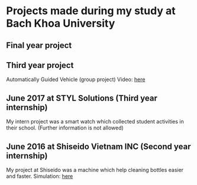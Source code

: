 # Projects made during my study at Bach Khoa University

## Final year project

## Third year project 
Automatically Guided Vehicle (group project)
Video: [here](https://youtu.be/jM5ufxgstaM)

## June 2017 at STYL Solutions (Third year internship)
My intern project was a smart watch which collected student activities in their school.
(Further information is not allowed)

## June 2016 at Shiseido Vietnam INC (Second year internship)
My project at Shiseido was a machine which help cleaning bottles easier and faster.
Simulation: [here](https://www.youtube.com/watch?v=GpkcZLf5RdQ)

